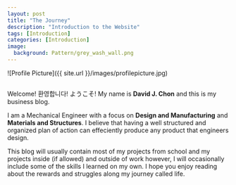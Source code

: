 ```yaml
---
layout: post
title: "The Journey"
description: "Introduction to the Website"
tags: [Introduction]
categories: [Introduction]
image:
  background: Pattern/grey_wash_wall.png
---
```


![Profile Picture]({{ site.url }}/images/profilepicture.jpg) <br/>

<figure class="half center">
	<img src="http://farm9.staticflickr.com/8426/7758832526_cc8f681e48_c.jpg" alt=""></a>
</figure>

Welcome! 환영합니다! ようこそ! My name is **David J. Chon** and this is my business blog.

I am a Mechanical Engineer with a focus on **Design and Manufacturing** and **Materials and Structures**. I believe that having a well structured and organized plan of action can effeciently produce any product that engineers design.  

This blog will usually contain most of my projects from school and my projects inside (if allowed) and outside of work however, I will occasionally include some of the skills I learned on my own.  I hope you enjoy reading about the rewards and struggles along my journey called life.